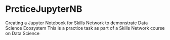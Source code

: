 # PrcticeJupyterNB
Creating a Jupyter Notebook for Skills Network  to demonstrate Data Science Ecosystem
This is a practice task as part of a Skills Network course on Data Science
